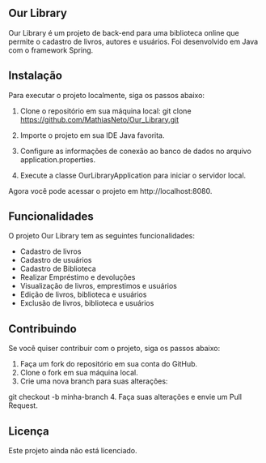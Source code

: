 ## **Our Library**
Our Library é um projeto de back-end para uma biblioteca online que permite o cadastro de livros, autores e usuários. Foi desenvolvido em Java com o framework Spring.

## **Instalação**
Para executar o projeto localmente, siga os passos abaixo:

1. Clone o repositório em sua máquina local:
git clone https://github.com/MathiasNeto/Our_Library.git

2. Importe o projeto em sua IDE Java favorita.

3. Configure as informações de conexão ao banco de dados no arquivo application.properties.

4. Execute a classe OurLibraryApplication para iniciar o servidor local.

Agora você pode acessar o projeto em http://localhost:8080.

## **Funcionalidades**
O projeto Our Library tem as seguintes funcionalidades:

* Cadastro de livros
* Cadastro de usuários
* Cadastro de Biblioteca
* Realizar Empréstimo e devoluções
* Visualização de livros, emprestimos e usuários
* Edição de livros, biblioteca e usuários
* Exclusão de livros, biblioteca e usuários

## **Contribuindo**

Se você quiser contribuir com o projeto, siga os passos abaixo:

1. Faça um fork do repositório em sua conta do GitHub.
2. Clone o fork em sua máquina local.
3. Crie uma nova branch para suas alterações:

git checkout -b minha-branch
4. Faça suas alterações e envie um Pull Request.

## **Licença**
Este projeto ainda não está licenciado.